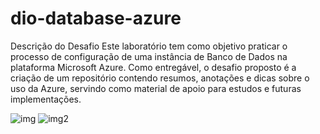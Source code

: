 # dio-database-azure

Descrição do Desafio
Este laboratório tem como objetivo praticar o processo de configuração de uma instância de Banco de Dados na plataforma Microsoft Azure. Como entregável, o desafio proposto é a criação de um repositório contendo resumos, anotações e dicas sobre o uso da Azure, servindo como material de apoio para estudos e futuras implementações.

![img](https://github.com/user-attachments/assets/60d33e5b-3e05-4c15-b507-0cbbe7339593)
![img2](https://github.com/user-attachments/assets/8a887c2d-580a-4757-92d7-da0cb9ed0004)
